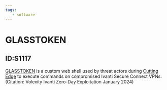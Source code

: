 ```yaml
---
tags:
   - software
---
```

# GLASSTOKEN
## ID:S1117
[GLASSTOKEN](/mitre/software/S1117) is a custom web shell used by threat actors during [Cutting Edge](/mitre/campaigns/C0029) to execute commands on compromised Ivanti Secure Connect VPNs.(Citation: Volexity Ivanti Zero-Day Exploitation January 2024)
